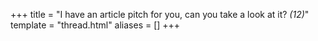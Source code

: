 +++
title = "I have an article pitch for you, can you take a look at it? <em>(12)</em>"
template = "thread.html"
aliases = []
+++
